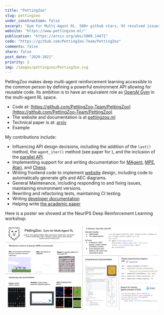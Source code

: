 ```yaml
---
title: "PettingZoo"
slug: pettingzoo
under_construction: false
excerpt: "Gym for Multi-Agent RL. 500+ github stars, 93 resolved issues."
website: "https://www.pettingzoo.ml/"
publication: "https://arxiv.org/abs/2009.14471"
code: "https://github.com/PettingZoo-Team/PettingZoo"
comments: false
share: false
post_date: "2020-2021"
priority: 2
img: /images/pettingzoo/PettingZoo.svg
---
```




PettingZoo makes deep multi-agent reinforcement learning accessible to the common person by defining a powerful environment API allowing for reusable code. Its ambition is to have an equivalent role as [OpenAI Gym](https://gym.openai.com/) in the multi-agent RL space.

* Code at: [https://github.com/PettingZoo-Team/PettingZoo](https://github.com/PettingZoo-Team/PettingZoo)
* The website and documentation is at [pettingzoo.ml](https://www.pettingzoo.ml/)
* Technical paper is at: [arxiv](https://arxiv.org/abs/2009.14471)
* Example

My contributions include:

* Influencing API design decisions, including the addition of the `last()` method, the `agent_iter()` method (see paper for ), and the inclusion of the [parallel API](https://www.pettingzoo.ml/api).
* Implementing support for and writing documentation for [MAgent](https://www.pettingzoo.ml/magent), [MPE](https://www.pettingzoo.ml/mpe), [Atari](https://www.pettingzoo.ml/atari), and [Chess](https://www.pettingzoo.ml/classic/chess).
* Writing frontend code to implement [website](https://www.pettingzoo.ml/) design, including code to automatically generate gifs and AEC diagrams.
* General Maintenance, including responding to and fixing issues, maintaining environment versions.
* Rewriting and refactoring tests, maintaining CI testing.
* Writing [developer documentation](https://www.pettingzoo.ml/dev_docs)
* Helping write [the academic paper](https://arxiv.org/abs/2009.14471)

Here is a poster we showed at the NeurIPS Deep Reinforcement Learning workshop:

![Poster advert](/images/pettingzoo/Neurips_DRL_poster.svg)
